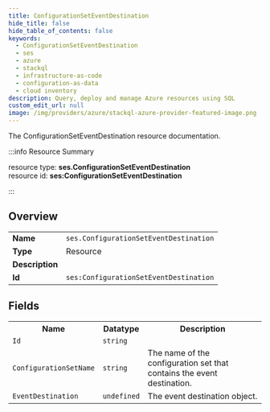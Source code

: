 ```yaml
---
title: ConfigurationSetEventDestination
hide_title: false
hide_table_of_contents: false
keywords:
  - ConfigurationSetEventDestination
  - ses
  - azure
  - stackql
  - infrastructure-as-code
  - configuration-as-data
  - cloud inventory
description: Query, deploy and manage Azure resources using SQL
custom_edit_url: null
image: /img/providers/azure/stackql-azure-provider-featured-image.png
---
```

The ConfigurationSetEventDestination resource documentation.

:::info Resource Summary

<div class="row">
<div class="providerDocColumn">
<span>resource type:&nbsp;<b>ses.ConfigurationSetEventDestination</b></span><br />
<span>resource id:&nbsp;<b>ses:ConfigurationSetEventDestination</b></span><br />
</div>
</div>

:::

## Overview
<table><tbody>
<tr><td><b>Name</b></td><td><code>ses.ConfigurationSetEventDestination</code></td></tr>
<tr><td><b>Type</b></td><td>Resource</td></tr>
<tr><td><b>Description</b></td><td></td></tr>
<tr><td><b>Id</b></td><td><code>ses:ConfigurationSetEventDestination</code></td></tr>
</tbody></table>

## Fields
<table><tbody>
<tr><th>Name</th><th>Datatype</th><th>Description</th></tr>
<tr><td><code>Id</code></td><td><code>string</code></td><td></td></tr><tr><td><code>ConfigurationSetName</code></td><td><code>string</code></td><td>The name of the configuration set that contains the event destination.</td></tr><tr><td><code>EventDestination</code></td><td><code>undefined</code></td><td>The event destination object.</td></tr>
</tbody></table>